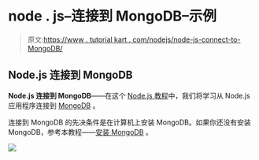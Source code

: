 # node . js–连接到 MongoDB–示例

> 原文:[https://www . tutorial kart . com/nodejs/node-js-connect-to-MongoDB/](https://www.tutorialkart.com/nodejs/node-js-connect-to-mongodb/)

## Node.js 连接到 MongoDB

**Node.js 连接到 MongoDB**——在这个 [Node.js 教程](https://www.tutorialkart.com/nodejs/nodejs-tutorial/)中，我们将学习从 Node.js 应用程序连接到 [MongoDB](https://www.tutorialkart.com/mongodb/mongodb-tutorial/) 。

连接到 MongoDB 的先决条件是在计算机上安装 MongoDB。如果你还没有安装 MongoDB，参考本教程——[安装 MongoDB](https://www.tutorialkart.com/mongodb/install-mongodb-on-ubuntu/) 。

[![](../Images/925da31b32d6bc3827932f6c8afb11bb.png)](https://www.tutorialkart.com/)